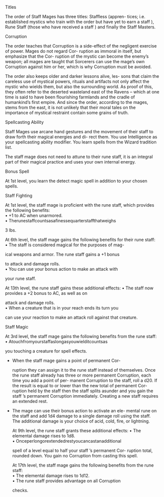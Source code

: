 Titles

The order of Staff Mages has three titles: Staffless (appren- tices; i.e. established mystics who train with the order but have yet to earn a staff ), Rune Staff (those who have received a staff ) and finally the Staff Masters.

Corruption

The order teaches that Corruption is a side-effect of the negligent exercise of power. Mages do not regard Cor- ruption as immoral in itself, but emphasize that the Cor- ruption of the mystic can become the enemy’s weapon; all mages are taught that Sorcerers can use the mage’s own Corruption against him or her, which is why Corruption must be avoided.

The order also keeps older and darker lessons alive, les- sons that claim the careless use of mystical powers, rituals and artifacts not only affect the mystic who wields them, but also the surrounding world. As proof of this, they often refer to the deserted wasteland east of the Ravens – which at one time is said to have been flourishing farmlands and the cradle of humankind’s first empire. And since the order, according to the mages, stems from the east, it is not unlikely that their moral tales on the importance of mystical restraint contain some grains of truth.

Spellcasting Ability

Staff Mages use arcane hand gestures and the movement of their staff to draw forth their magical energies and di- rect them. You use Intelligence as your spellcasting ability modifier. You learn spells from the Wizard tradition list.

The staff mage does not need to attune to their rune staff, it is an integral part of their magical practice and uses your own internal energy.

Bonus Spell

At 1st level, you learn the detect magic spell in addition to your chosen spells.

Staff Fighting

At 1st level, the staff mage is proficient with the rune staff, which provides the following benefits:  
• +1 to AC when unarmored.  
• Therunestaffcountsasafinessequarterstaffthatweighs

3 lbs.

At 6th level, the staff mage gains the following benefits for their rune staff:  
• The staff is considered magical for the purposes of mag-

ical weapons and armor. The rune staff gains a +1 bonus

to attack and damage rolls.  
• You can use your bonus action to make an attack with

your rune staff.

At 13th level, the rune staff gains these additional effects: • The staff now provides a +2 bonus to AC, as well as on

attack and damage rolls.  
• When a creature that is in your reach ends its turn you

can use your reaction to make an attack roll against that creature.

Staff Magic

At 3rd level, the staff mage gains the following benefits from the rune staff:  
• Atouchfromyourstaffaslongasyouwielditcountsas

you touching a creature for spell effects.

-   When the staff mage gains a point of permanent Cor-
    
    ruption they can assign it to the rune staff instead of themselves. Once the rune staff already has three or more permanent Corruption, each time you add a point of per- manent Corruption to the staff, roll a d20. If the result is equal to or lower than the new total of permanent Cor- ruption held by the staff then the staff splits asunder and you gain the staff ’s permanent Corruption immediately. Creating a new staff requires an extended rest.
    
-   The mage can use their bonus action to activate an ele- mental rune on the staff and add 1d4 damage to a single damage roll using the staff. The additional damage is your choice of acid, cold, fire, or lightning.
    
    At 9th level, the rune staff grants these additional effects: • The elemental damage rises to 1d8.  
    • Onceperlongorextendedrestyoucancastanadditional
    
    spell of a level equal to half your staff ’s permanent Cor- ruption total, rounded down. You gain no Corruption from casting this spell.
    
    At 17th level, the staff mage gains the following benefits from the rune staff:  
    • The elemental damage rises to 1d12.  
    • The rune staff provides advantage on all Corruption
    
    checks.